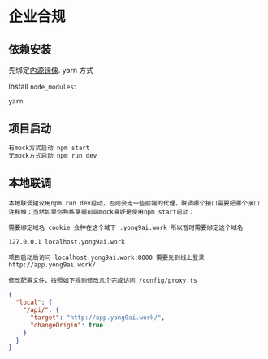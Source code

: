 # 企业合规

## 依赖安装

先绑定[内源镜像](https://yong9ai.yuque.com/rkgaz6/uw4gzu/pu6xd7). yarn 方式

Install `node_modules`:

```bash
yarn
```

## 项目启动

```bash
有mock方式启动 npm start
无mock方式启动 npm run dev
```

## 本地联调

```
本地联调建议用npm run dev启动，否则会走一些前端的代理，联调哪个接口需要把哪个接口注释掉；当然如果你熟练掌握前端mock最好是使用npm start启动；
```

```
需要绑定域名 cookie 会种在这个域下 .yong9ai.work 所以暂时需要绑定这个域名
```

```
127.0.0.1 localhost.yong9ai.work
```

```
项目启动后访问 localhost.yong9ai.work:8000 需要先到线上登录 http://app.yong9ai.work/
```

```
修改配置文件，按照如下规则修改几个完成访问 /config/proxy.ts
```

```JSON
{
  "local": {
    "/api/": {
      "target": "http://app.yong9ai.work/",
      "changeOrigin": true
    }
  }
}

```
